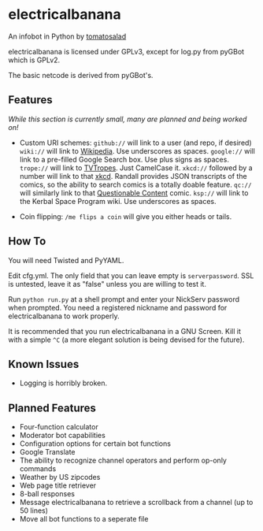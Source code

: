 electricalbanana
================

An infobot in Python by [tomatosalad](http://tomatosalad.net)

electricalbanana is licensed under GPLv3, except for log.py from pyGBot which is GPLv2.

The basic netcode is derived from pyGBot's.

Features
--------

*While this section is currently small, many are planned and being worked on!*

* Custom URI schemes: `github://` will link to a user (and repo, if desired)
					  `wiki://` will link to [Wikipedia](http://en.wikipedia.org). Use underscores as spaces.
					  `google://` will link to a pre-filled Google Search box. Use plus signs as spaces.
					  `trope://` will link to [TVTropes](http://tvtropes.org). Just CamelCase it.
					  `xkcd://` followed by a number will link to that [xkcd](http://xkcd.com). Randall provides JSON
					  transcripts of the comics, so the ability to search comics is a totally doable
					  feature.
					  `qc://` will similarly link to that [Questionable Content](http://questionablecontent.net) comic.
					  `ksp://` will link to the Kerbal Space Program wiki. Use underscores as spaces.

* Coin flipping: `/me flips a coin` will give you either heads or tails.

How To
------

You will need Twisted and PyYAML.

Edit cfg.yml. The only field that you can leave empty is `serverpassword`. SSL is untested, leave it as "false" unless
you are willing to test it.

Run `python run.py` at a shell prompt and enter your NickServ password when prompted. You need a registered nickname
and password for electricalbanana to work properly. 

It is recommended that you run electricalbanana in a GNU Screen. Kill it with a simple `^C` (a more elegant solution is being
devised for the future).

Known Issues
------------
* Logging is horribly broken.

Planned Features
----------------
* Four-function calculator
* Moderator bot capabilities
* Configuration options for certain bot functions
* Google Translate
* The ability to recognize channel operators and perform op-only commands
* Weather by US zipcodes
* Web page title retriever
* 8-ball responses
* Message electricalbanana to retrieve a scrollback from a channel (up to 50 lines)
* Move all bot functions to a seperate file
